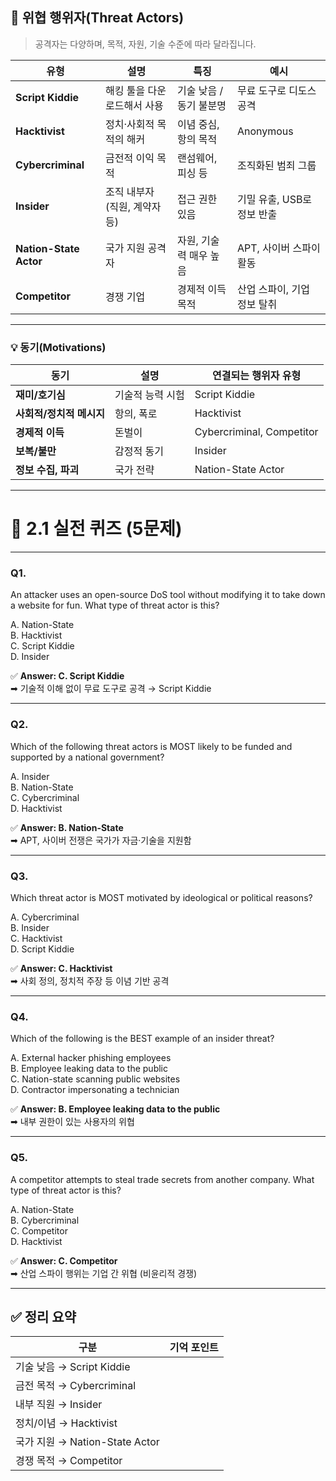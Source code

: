 ## 👥 위협 행위자(Threat Actors)

> 공격자는 다양하며, 목적, 자원, 기술 수준에 따라 달라집니다.

|유형|설명|특징|예시|
|---|---|---|---|
|**Script Kiddie**|해킹 툴을 다운로드해서 사용|기술 낮음 / 동기 불분명|무료 도구로 디도스 공격|
|**Hacktivist**|정치·사회적 목적의 해커|이념 중심, 항의 목적|Anonymous|
|**Cybercriminal**|금전적 이익 목적|랜섬웨어, 피싱 등|조직화된 범죄 그룹|
|**Insider**|조직 내부자 (직원, 계약자 등)|접근 권한 있음|기밀 유출, USB로 정보 반출|
|**Nation-State Actor**|국가 지원 공격자|자원, 기술력 매우 높음|APT, 사이버 스파이 활동|
|**Competitor**|경쟁 기업|경제적 이득 목적|산업 스파이, 기업 정보 탈취|

---

### 💡 동기(Motivations)

|동기|설명|연결되는 행위자 유형|
|---|---|---|
|**재미/호기심**|기술적 능력 시험|Script Kiddie|
|**사회적/정치적 메시지**|항의, 폭로|Hacktivist|
|**경제적 이득**|돈벌이|Cybercriminal, Competitor|
|**보복/불만**|감정적 동기|Insider|
|**정보 수집, 파괴**|국가 전략|Nation-State Actor|

---

# 🧪 2.1 실전 퀴즈 (5문제)

---

### **Q1.**

An attacker uses an open-source DoS tool without modifying it to take down a website for fun. What type of threat actor is this?

A. Nation-State  
B. Hacktivist  
C. Script Kiddie  
D. Insider

✅ **Answer: C. Script Kiddie**  
➡ 기술적 이해 없이 무료 도구로 공격 → Script Kiddie

---

### **Q2.**

Which of the following threat actors is MOST likely to be funded and supported by a national government?

A. Insider  
B. Nation-State  
C. Cybercriminal  
D. Hacktivist

✅ **Answer: B. Nation-State**  
➡ APT, 사이버 전쟁은 국가가 자금·기술을 지원함

---

### **Q3.**

Which threat actor is MOST motivated by ideological or political reasons?

A. Cybercriminal  
B. Insider  
C. Hacktivist  
D. Script Kiddie

✅ **Answer: C. Hacktivist**  
➡ 사회 정의, 정치적 주장 등 이념 기반 공격

---

### **Q4.**

Which of the following is the BEST example of an insider threat?

A. External hacker phishing employees  
B. Employee leaking data to the public  
C. Nation-state scanning public websites  
D. Contractor impersonating a technician

✅ **Answer: B. Employee leaking data to the public**  
➡ 내부 권한이 있는 사용자의 위협

---

### **Q5.**

A competitor attempts to steal trade secrets from another company. What type of threat actor is this?

A. Nation-State  
B. Cybercriminal  
C. Competitor  
D. Hacktivist

✅ **Answer: C. Competitor**  
➡ 산업 스파이 행위는 기업 간 위협 (비윤리적 경쟁)

---

## ✅ 정리 요약

| 구분                         | 기억 포인트 |
| -------------------------- | ------ |
| 기술 낮음 → Script Kiddie      |        |
| 금전 목적 → Cybercriminal      |        |
| 내부 직원 → Insider            |        |
| 정치/이념 → Hacktivist         |        |
| 국가 지원 → Nation-State Actor |        |
| 경쟁 목적 → Competitor         |        |